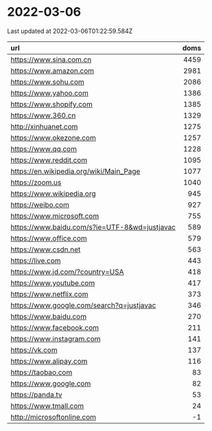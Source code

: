 # 2022-03-06

<!-- BEGIN -->
Last updated at 2022-03-06T01:22:59.584Z

url | doms
:- | -:
https://www.sina.com.cn | 4459
https://www.amazon.com | 2981
https://www.sohu.com | 2086
https://www.yahoo.com | 1386
https://www.shopify.com | 1385
https://www.360.cn | 1329
http://xinhuanet.com | 1275
https://www.okezone.com | 1257
https://www.qq.com | 1228
https://www.reddit.com | 1095
https://en.wikipedia.org/wiki/Main_Page | 1077
https://zoom.us | 1040
https://www.wikipedia.org | 945
https://weibo.com | 927
https://www.microsoft.com | 755
https://www.baidu.com/s?ie=UTF-8&wd=justjavac | 589
https://www.office.com | 579
https://www.csdn.net | 563
https://live.com | 443
https://www.jd.com/?country=USA | 418
https://www.youtube.com | 417
https://www.netflix.com | 373
https://www.google.com/search?q=justjavac | 346
https://www.baidu.com | 270
https://www.facebook.com | 211
https://www.instagram.com | 141
https://vk.com | 137
https://www.alipay.com | 116
https://taobao.com | 83
https://www.google.com | 82
https://panda.tv | 53
https://www.tmall.com | 24
http://microsoftonline.com | -1
<!-- END -->
